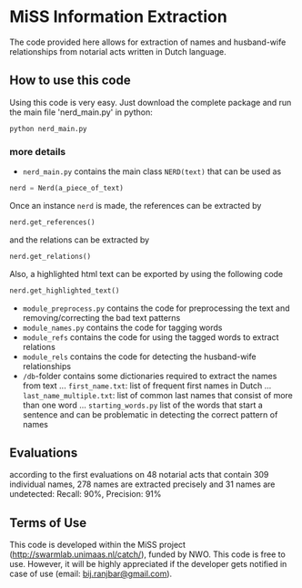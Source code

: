# MiSS Information Extraction
The code provided here allows for extraction of names and husband-wife relationships from notarial acts written in Dutch language.

## How to use this code

Using this code is very easy. Just download the complete package and run the main file 'nerd_main.py' in python:
```
python nerd_main.py
```

### more details
* `nerd_main.py` contains the main class `NERD(text)` that can be used as
```python
nerd = Nerd(a_piece_of_text)
```
Once an instance `nerd` is made, the references can be extracted by
```python
nerd.get_references()
```
and the relations can be extracted by
```python
nerd.get_relations()
```
Also, a highlighted html text can be exported by using the following code
```python
nerd.get_highlighted_text()
```

* `module_preprocess.py` contains the code for preprocessing the text and removing/correcting the bad text patterns
* `module_names.py` contains the code for tagging words
* `module_refs` contains the code for using the tagged words to extract relations
* `module_rels` contains the code for detecting the husband-wife relationships
* `/db`-folder contains some dictionaries required to extract the names from text
... `first_name.txt`: list of frequent first names in Dutch
... `last_name_multiple.txt`: list of common last names that consist of more than one word
... `starting_words.py` list of the words that start a sentence and can be problematic in detecting the correct pattern of names


## Evaluations
according to the first evaluations on 48 notarial acts that contain 309 individual names, 278 names are extracted precisely 
and 31 names are undetected: Recall: 90%, Precision: 91%

## Terms of Use
This code is developed within the MiSS project (http://swarmlab.unimaas.nl/catch/), funded by NWO. This code is free to use. 
However, it will be highly appreciated if the developer gets notified in case of use (email: bij.ranjbar@gmail.com).

